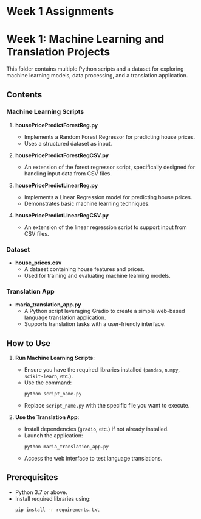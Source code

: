 # Week 1 Assignments


# Week 1: Machine Learning and Translation Projects

This folder contains multiple Python scripts and a dataset for exploring machine learning models, data processing, and a translation application.

## Contents

### **Machine Learning Scripts**
1. **housePricePredictForestReg.py**  
   - Implements a Random Forest Regressor for predicting house prices.
   - Uses a structured dataset as input.

2. **housePricePredictForestRegCSV.py**  
   - An extension of the forest regressor script, specifically designed for handling input data from CSV files.

3. **housePricePredictLinearReg.py**  
   - Implements a Linear Regression model for predicting house prices.
   - Demonstrates basic machine learning techniques.

4. **housePricePredictLinearRegCSV.py**  
   - An extension of the linear regression script to support input from CSV files.

### **Dataset**
- **house_prices.csv**  
  - A dataset containing house features and prices.
  - Used for training and evaluating machine learning models.

### **Translation App**
- **maria_translation_app.py**  
  - A Python script leveraging Gradio to create a simple web-based language translation application.
  - Supports translation tasks with a user-friendly interface.

## How to Use

1. **Run Machine Learning Scripts**:
   - Ensure you have the required libraries installed (`pandas`, `numpy`, `scikit-learn`, etc.).
   - Use the command:
     ```bash
     python script_name.py
     ```
   - Replace `script_name.py` with the specific file you want to execute.

2. **Use the Translation App**:
   - Install dependencies (`gradio`, etc.) if not already installed.
   - Launch the application:
     ```bash
     python maria_translation_app.py
     ```
   - Access the web interface to test language translations.

## Prerequisites
- Python 3.7 or above.
- Install required libraries using:
  ```bash
  pip install -r requirements.txt
